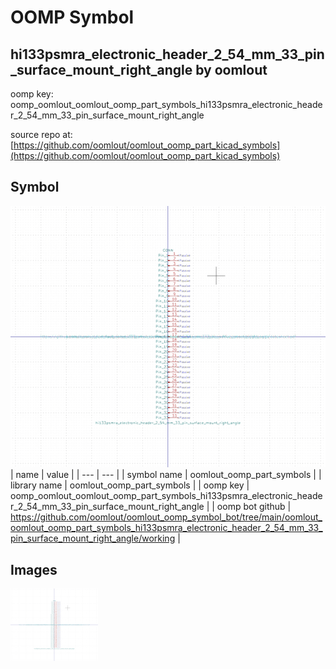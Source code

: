 # OOMP Symbol  
## hi133psmra_electronic_header_2_54_mm_33_pin_surface_mount_right_angle  by oomlout  
  
oomp key: oomp_oomlout_oomlout_oomp_part_symbols_hi133psmra_electronic_header_2_54_mm_33_pin_surface_mount_right_angle  
  
source repo at: [https://github.com/oomlout/oomlout_oomp_part_kicad_symbols](https://github.com/oomlout/oomlout_oomp_part_kicad_symbols)  
## Symbol  
  
[![working.png](working_600.png)](working.png)  
| name | value | 
| --- | --- | 
| symbol name | oomlout_oomp_part_symbols | 
| library name | oomlout_oomp_part_symbols | 
| oomp key | oomp_oomlout_oomlout_oomp_part_symbols_hi133psmra_electronic_header_2_54_mm_33_pin_surface_mount_right_angle | 
| oomp bot github | https://github.com/oomlout/oomlout_oomp_symbol_bot/tree/main/oomlout_oomlout_oomp_part_symbols_hi133psmra_electronic_header_2_54_mm_33_pin_surface_mount_right_angle/working | 
## Images  
  
[![working.png](working_140.png)](working.png)  
